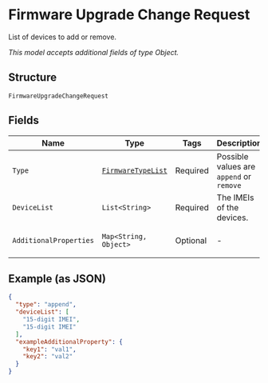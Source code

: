 
# Firmware Upgrade Change Request

List of devices to add or remove.

*This model accepts additional fields of type Object.*

## Structure

`FirmwareUpgradeChangeRequest`

## Fields

| Name | Type | Tags | Description | Getter | Setter |
|  --- | --- | --- | --- | --- | --- |
| `Type` | [`FirmwareTypeList`](../../doc/models/firmware-type-list.md) | Required | Possible values are `append` or `remove` | FirmwareTypeList getType() | setType(FirmwareTypeList type) |
| `DeviceList` | `List<String>` | Required | The IMEIs of the devices. | List<String> getDeviceList() | setDeviceList(List<String> deviceList) |
| `AdditionalProperties` | `Map<String, Object>` | Optional | - | Object getAdditionalProperty(String key) | additionalProperty(String key, Object value) |

## Example (as JSON)

```json
{
  "type": "append",
  "deviceList": [
    "15-digit IMEI",
    "15-digit IMEI"
  ],
  "exampleAdditionalProperty": {
    "key1": "val1",
    "key2": "val2"
  }
}
```

